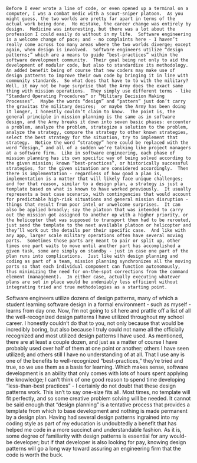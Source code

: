  
 
 
	Before I ever wrote a line of code, or even opened up a terminal on a computer, I was a combat medic with a scout-sniper platoon.  As you might guess, the two worlds are pretty far apart in terms of the actual work being done.  No mistake, the career change was entirely by design.  Medicine was interesting, but there was a lot about the profession I could easily do without in my life.  Software engineering is a welcome change of pace; and - no complaints here - I haven’t really come across too many areas where the two worlds diverge; except again, when design is involved.  Software engineers utilize “design patterns;” which are a means to guide “best-practices” within the software development community.  Their goal being not only to aid the development of modular code, but also to standardize its methodology.  An added benefit being of course that new coders may make use of design patterns to improve their own code by bringing it in line with community standards.  So what does that have to to with the military?  Well, it may not be huge surprise that the Army does the exact same thing with mission operations.  They simply use different terms - like “Standard Operating Procedures” or “Military Decision Making Processes”.  Maybe the words “design” and “pattern” just don’t carry the gravitas the military desires;  or maybe the Army has been doing it longer, I honestly couldn’t claim to know.  The point is, the general principle in mission planning is the same as in software design, and the Army breaks it down into seven basic phases: encounter a problem, analyze the problem, strategize a solution to the problem, analyze the strategy, compare the strategy to other known strategies, select the best strategy for the situation, try to implement that strategy.  Notice the word “strategy” here could be replaced with the word “design,” and all of a sudden we’re talking like project managers at a software firm.  Like in software engineering, each phase of mission planning has its own specific way of being solved according to the given mission; known “best-practices”, or historically successful strategies, for the given situation are considered accordingly.  Then there is implementation - regardless of how good a plan is, implementation is a matter that will likely face unique challenges; and for that reason, similar to a design plan, a strategy is just a template based on what is known to have worked previously.  It usually represents a best case scenario, with contingencies that would account for predictable high-risk situations and general mission disruption - things that result from poor intel or unwelcome surprises.  It can also be applied broadly; say the platoon that was intended to carry out the mission got assigned to another op with a higher priority, or the helicopter that was supposed to transport them had to be rerouted, just send the template to the next available platoon or helicopter and they’ll work out the details per their specific case.  And like with any app, larger scale military operations often have several moving parts.  Sometimes those parts are meant to pair or split up, other times one part waits to move until another part has accomplished a given task, some are simply on standby - just in case one part of the plan runs into complications.  Just like with design planning and coding as part of a team, mission planning synchronizes all the moving parts so that each individual component can function autonomously, thus minimizing the need for on-the-spot corrections from the command element (management).  In either case, actually executing whatever plans are set in place would be undeniably less efficient without integrating tried and true methodologies as a starting point. 
 
 
 
Software engineers utilize dozens of design patterns, many of which a student learning software design in a formal environment - such as myself - learns from day one.  Now, I’m not going to sit here and prattle off a list of all the well-recognized design patterns I have utilized throughout my school career.  I honestly couldn’t do that to you, not only because that would be incredibly boring, but also because I truly could not name all the officially recognized and most utilized design patterns I have used.  As mentioned, there are at least a couple dozen, and just as a matter of course I have probably used over half of them at one point or another; others I have seen utilized; and others still I have no understanding of at all.  That I use any is one of the benefits to well-recognized “best-practices,” they’re tried and true, so we use them as a basis for learning.  Which makes sense, software development is an ability that only comes with lots of hours spent applying the knowledge; I can’t think of one good reason to spend time developing “less-than-best practices” - I certainly do not doubt that these design patterns work.  This isn’t to say one-size fits all.   Most times, no template will fit perfectly, and so some creative problem solving will be needed.  It cannot be said enough that “design planning” is a tentative process that provides a template from which to base development and nothing is made permanent by a design plan.  Having had several design patterns ingrained into my coding style as part of my education is undoubtedly a benefit that has helped me code in a more succinct and understandable fashion.  As it is, some degree of familiarity with design patterns is essential for any would-be developer; but if that developer is also looking for pay, knowing design patterns will go a long way toward assuring an engineering firm that the code is worth the buck.
 

